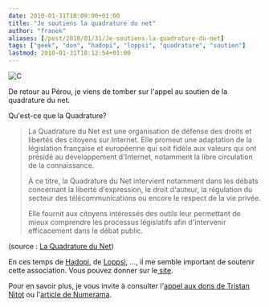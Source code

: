 ```yaml
---
date: 2010-01-31T18:09:00+01:00
title: "Je soutiens la quadrature du net"
author: "franek"
aliases: [/post/2010/01/31/Je-soutiens-la-quadrature-du-net]
tags: ["geek", "don", "hadopi", "loppsi", "quadrature", "soutien"]
lastmod: 2010-01-31T18:12:54+01:00
---
```

![C](http://www.laquadrature.net/files/logo_laquadrature-net_titre_carre_moyen.png)

De retour au Pérou, je viens de tomber sur l'appel au soutien de la quadrature du net.

Qu'est-ce que la Quadrature?

> La Quadrature du Net est une organisation de défense des droits et libertés des citoyens sur Internet. Elle promeut une adaptation de la législation française et européenne qui soit fidèle aux valeurs qui ont présidé au développement d'Internet, notamment la libre circulation de la connaissance.
> 
> À ce titre, la Quadrature du Net intervient notamment dans les débats concernant la liberté d'expression, le droit d'auteur, la régulation du secteur des télécommunications ou encore le respect de la vie privée.
> 
> Elle fournit aux citoyens intéressés des outils leur permettant de mieux comprendre les processus législatifs afin d'intervenir efficacement dans le débat public.

(source : [La Quadrature du Net](http://www.laquadrature.net/fr/qui-sommes-nous))

En ces temps de [Hadopi](http://fr.wikipedia.org/wiki/Loi_relative_%C3%A0_la_protection_p%C3%A9nale_de_la_propri%C3%A9t%C3%A9_litt%C3%A9raire_et_artistique_sur_internet), de [Loppsi](http://fr.wikipedia.org/wiki/Loi_d%27orientation_et_de_programmation_pour_la_performance_de_la_s%C3%A9curit%C3%A9_int%C3%A9rieure), ..., il me semble important de soutenir cette association. Vous pouvez donner sur le[ site](http://www.laquadrature.net/Soutien2010).

Pour en savoir plus, je vous invite à consulter l'[appel aux dons de Tristan Nitot](http://standblog.org/blog/post/2010/01/22/Soutenir-la-Quadrature-du-Net) ou l'[article de Numerama](http://www.numerama.com/magazine/14912-la-quadrature-du-net-a-recu-26000-euros-un-tiers-de-son-budget-annuel.html).
